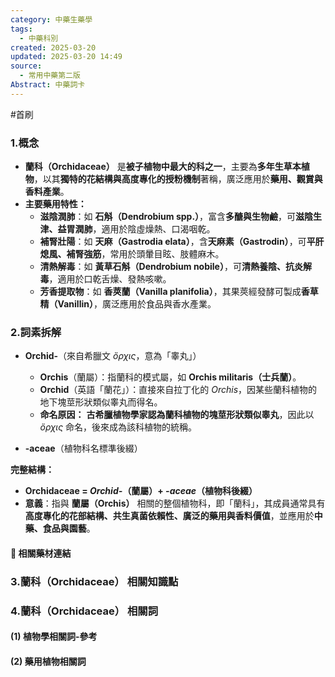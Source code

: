 ```yaml
---
category: 中藥生藥學
tags:
  - 中藥科別
created: 2025-03-20
updated: 2025-03-20 14:49
source:
  - 常用中藥第二版
Abstract: 中藥詞卡
---
```

#首刷
### 1.概念
- **蘭科（Orchidaceae）** 是**被子植物中最大的科之一**，主要為**多年生草本植物**，以其**獨特的花結構與高度專化的授粉機制**著稱，廣泛應用於**藥用、觀賞與香料產業**。  
- **主要藥用特性：**  
  - **滋陰潤肺**：如 **石斛（Dendrobium spp.）**，富含**多醣與生物鹼**，可**滋陰生津、益胃潤肺**，適用於陰虛燥熱、口渴咽乾。  
  - **補腎壯陽**：如 **天麻（Gastrodia elata）**，含**天麻素（Gastrodin）**，可**平肝熄風、補腎強筋**，常用於頭暈目眩、肢體麻木。  
  - **清熱解毒**：如 **黃草石斛（Dendrobium nobile）**，可**清熱養陰、抗炎解毒**，適用於口乾舌燥、發熱咳嗽。  
  - **芳香提取物**：如 **香莢蘭（Vanilla planifolia）**，其果莢經發酵可製成**香草精（Vanillin）**，廣泛應用於食品與香水產業。  

### 2.詞素拆解
- **Orchid-**（來自希臘文 *ὄρχις*，意為「睾丸」）  
  - **Orchis**（蘭屬）：指蘭科的模式屬，如 **Orchis militaris（士兵蘭）**。  
  - **Orchid**（英語「蘭花」）：直接來自拉丁化的 *Orchis*，因某些蘭科植物的地下塊莖形狀類似睾丸而得名。  
  - **命名原因：** **古希臘植物學家認為蘭科植物的塊莖形狀類似睾丸**，因此以 *ὄρχις* 命名，後來成為該科植物的統稱。  

- **-aceae**（植物科名標準後綴）  


**完整結構：**
- **Orchidaceae = *Orchid-*（蘭屬）+ *-aceae*（植物科後綴）**  
- **意義**：指與 **蘭屬（Orchis）** 相關的整個植物科，即「蘭科」，其成員通常具有**高度專化的花部結構、共生真菌依賴性、廣泛的藥用與香料價值**，並應用於**中藥、食品與園藝**。  

#### 📌 相關藥材連結



### 3.蘭科（Orchidaceae） 相關知識點



### 4.蘭科（Orchidaceae） 相關詞
#### (1) 植物學相關詞-參考




#### (2) 藥用植物相關詞


